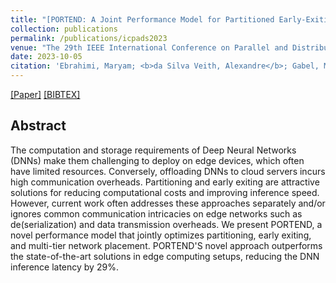```yaml
---
title: "[PORTEND: A Joint Performance Model for Partitioned Early-Exiting DNNs](https://ieeexplore.ieee.org/document/10476024)"
collection: publications
permalink: /publications/icpads2023
venue: "The 29th IEEE International Conference on Parallel and Distributed Systems (ICPADS 2023)"
date: 2023-10-05
citation: 'Ebrahimi, Maryam; <b>da Silva Veith, Alexandre</b>; Gabel, Moshe; de Lara, Eyal.'
---
```

[[Paper]](http://aveith.github.io/files/icpads2023.pdf) [[BIBTEX]](http://aveith.github.io/files/icpads2023.bib)



## Abstract
The computation and storage requirements of Deep Neural Networks (DNNs) make them challenging to deploy on edge devices, which often have limited resources. Conversely, offloading DNNs to cloud servers incurs high communication overheads. Partitioning and early exiting are attractive solutions for reducing computational costs and improving inference speed. However, current work often addresses these approaches separately and/or ignores common communication intricacies on edge networks such as de(serialization) and data transmission overheads. We present PORTEND, a novel performance model that jointly optimizes partitioning, early exiting, and multi-tier network placement. PORTEND'S novel approach outperforms the state-of-the-art solutions in edge computing setups, reducing the DNN inference latency by 29%.
